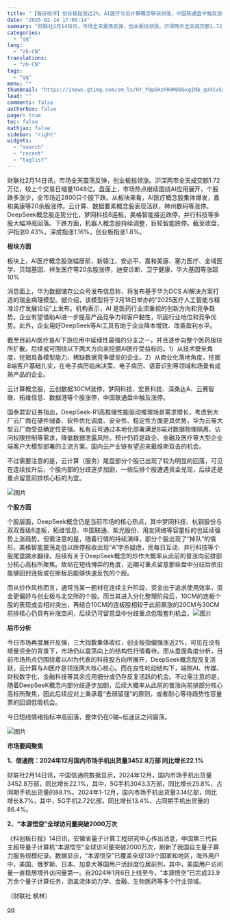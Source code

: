 ```yaml
---
title: "【每日收评】创业板指涨近2%，AI医疗与云计算概念联袂领涨，中国联通盘中触及涨停"
date: "2025-02-14 17:09:14"
summary: "财联社2月14日讯，市场全天震荡反弹，创业板指领涨。沪深两市全天成交额1.72万亿，较上个交易日缩量..."
categories:
  - "qq"
lang:
  - "zh-CN"
translations:
  - "zh-CN"
tags:
  - "qq"
menu: ""
thumbnail: "https://inews.gtimg.com/om_ls/OY_Y9pGHzP0HMD8GxgINb_qU4CvSa6DDy0RZGRWgeR_nEAA_640360/0"
lead: ""
comments: false
authorbox: false
pager: true
toc: false
mathjax: false
sidebar: "right"
widgets:
  - "search"
  - "recent"
  - "taglist"
---
```


财联社2月14日讯，市场全天震荡反弹，创业板指领涨。沪深两市全天成交额1.72万亿，较上个交易日缩量1048亿。盘面上，市场热点继续围绕AI应用展开，个股跌多涨少，全市场近2800只个股下跌。从板块来看，AI医疗概念股集体爆发，嘉和美康等20余股涨停。云计算、数据要素概念股表现活跃，神州数码等涨停。DeepSeek概念股走势分化，梦网科技8连板，美格智能接近跌停，并行科技等多股大幅冲高回落。下跌方面，机器人概念股持续调整，巨轮智能跌停。截至收盘，沪指涨0.43%，深成指涨1.16%，创业板指涨1.8%。

**板块方面**

板块上，AI医疗概念股涨幅居前，新赣江、安必平、嘉和美康、塞力医疗、金域医学、贝瑞基因、祥生医疗等20余股涨停，迪安诊断、卫宁健康、华大基因等涨超10%

消息面上，华为数据储存公众号发布信息称，将发布基于华为DCS AI解决方案打造的瑞金病理模型。据介绍，该模型将于2月18日举办的“2025医疗人工智能与精准诊疗发展论坛”上发布。机构表示，AI 是医药行业须重视的创新方向和竞争趋势。企业有望借助AI进一步提高产品竞争力和客户黏性，巩固行业地位和竞争优势。此外，企业用好DeepSeek等AI工具有助于企业降本增效、改善盈利水平。

截至目前AI医疗是AI下游应用中延续性最强的分支之一，并且逐步向整个医药板块所扩散。后续或可围绕以下两大方向来挖掘AI医疗受益标的。1）从技术壁垒角度，挖掘具备模型能力、稀缺数据竞争壁垒的企业。2）从商业化落地角度，挖掘B端客户基础扎实，在电子病历临床决策、电子病历、语音识别等领域和场景有成熟产品的企业。

云计算概念股，云创数据30CM涨停，梦网科技、宏景科技、深桑达A、云赛智联、拓维信息、数据港等个股涨停，中国联通盘中触及涨停。

国泰君安证券指出，DeepSeek-R1高推理性能驱动推理场景需求增长，考虑到大厂云厂商在硬件储备、软件优化调度、安全性、稳定性方面更具优势，华为云等大型云厂商受益确定性更强。私有云可通过本地化部署满足B端对数据物理隔离、访问权限控制等需求，降低数据泄露风险。预计仍将是政企、金融及医疗等大型企业端客户大模型部署的主流方案。国内云产业链有望迎来戴维斯双击的机会。

不过需要注意的是，云计算（服务）尾盘部分个股已出现了较为明显的回落，可见在连续拉升后，个股内部的分歧逐步加剧，一些后排个股遭遇资金兑现，后续还是重点留意前排核心标的为宜。

![图片](https://inews.gtimg.com/om_bt/OPPgOYNsFWMjhElvHktWink22bwWOrAgg6eWOO56jghIMAA/641)

**个股方面**

个股层面，DeepSeek概念仍是当前市场的核心热点，其中梦网科技、杭钢股份与双双晋级8连板，拓维信息、中国联通、紫光股份、用友网络等容量标的也延续强势上涨趋势。但需注意的是，随着行情的持续演绎，部分个股出现了“掉队”的情形，美格智能震荡走低以跌停报收出现“A”字杀疑虑，而每日互动、并行科技等个股尾盘跳水翻绿。后续有关于DeepSeek概念的炒作大概率从此前的普涨向前排部分核心高标所聚焦。故站在短线博弈的角度，近期可重点留意那些盘中分歧后依旧能够回封连板或在断板后能够快速反包的个股。

而从炒作风格而言，通常当某一题材在连续主升阶段，资金由于追求使用效率，资金更偏好与创业板与北交所的个股。而当其进入分化整理阶段后，10CM的连板个股的表现或会相对突出，再结合10CM的连板股相较于此前飙涨的20CM与30CM前排核心仍具有补涨空间，后续仍可留意盘中分歧重点低吸套利机会。![图片](https://inews.gtimg.com/om_bt/OJ5VxdfUBHil7DFuTZYTFo-Knb_vSgeajxahwUJPXzb6kAA/641)

**后市分析**

今日市场再度展开反弹，三大指数集体收红，创业板指偏强涨近2%，可见在没有增量资金的背景下，市场仍以震荡向上的结构性行情看待。而从盘面角度分析，目前市场热点仍围绕着以AI为代表的科技股方向所展开，DeepSeek概念股反复活跃，云计算与AI医疗是领涨两大核心核心。而在良性轮动结构下，端侧AI、传媒、财税数字化、金融科技等其余应用细分或仍存反复活跃的机会。不过需注意的是，随着DeepSeeK概念内部分歧逐步加剧，后续大概率从此前的普涨向前排部分核心高标所聚焦，因此后续应对上秉承着“去弱留强”的原则，或者耐心等待趋势性容量票的回调低吸机会。

今日短线情绪指标冲高回落，整体仍在0轴~低迷区之间震荡。

![图片](https://inews.gtimg.com/om_bt/OJQF24-DdqQjUJ3unhECBbOxnUvIhnJGmy3CyJsWenCHQAA/641)

**市场要闻聚焦**

**1、信通院：2024年12月国内市场手机出货量3452.8万部 同比增长22.1%**

财联社2月14日讯，中国信通院数据显示，2024年12月，国内市场手机出货量3452.8万部，同比增长22.1%，其中，5G手机3043.3万部，同比增长25.8%，占同期手机出货量的88.1%。2024年1-12月，国内市场手机出货量3.14亿部，同比增长8.7%，其中，5G手机2.72亿部，同比增长13.4%，占同期手机出货量的86.4%。

**2、“本源悟空”全球访问量突破2000万次**

《科创板日报》14日讯，安徽省量子计算工程研究中心传出消息，中国第三代自主超导量子计算机“本源悟空”全球访问量突破2000万次，刷新了我国自主量子算力服务规模纪录。数据显示，“本源悟空”已覆盖全球139个国家和地区，海外用户中，美国、俄罗斯、日本、加拿大等国用户活跃度位居前列，其中，美国用户访问量一直稳居境外访问量第一。自2024年1月6日上线至今，“本源悟空”已完成33.9万余个量子计算任务，涵盖流体动力学、金融、生物医药等多个行业领域。

（财联社 枫林）

[qq](https://new.qq.com/rain/a/20250214A06N4X00)
